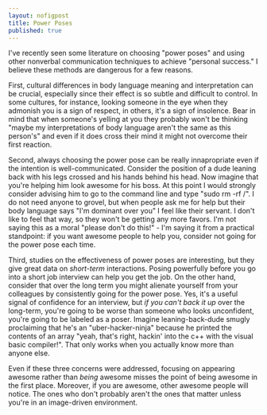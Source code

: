 ```yaml
--- 
layout: nofigpost 
title: Power Poses 
published: true
---
```


I've recently seen some literature on choosing "power poses" and using other
nonverbal communication techniques to achieve "personal success." I believe
these methods are dangerous for a few reasons. 

First, cultural differences in body language meaning and interpretation can be
crucial, especially since their effect is so subtle and difficult to control.
In some cultures, for instance, looking someone in the eye when they admonish
you is a sign of respect, in others, it's a sign of insolence. Bear in mind
that when someone's yelling at you they probably won't be thinking "maybe my
interpretations of body language aren't the same as this person's" and even if
it does cross their mind it might not overcome their first reaction.

Second, always choosing the power pose can be really innapropriate even if the
intention is well-communicated. Consider the position of a dude leaning back
with his legs crossed and his hands behind his head. Now imagine that you're
helping him look awesome for his boss. At this point I would strongly consider
advising him to go to the command line and type "sudo rm -rf /". I do not need
anyone to grovel, but when people ask me for help but their body language says
"I'm dominant over you" I feel like their servant. I don't like to feel that
way, so they won't be getting any more favors. I'm not saying this as a moral
"please don't do this!" - I'm saying it from a practical standpoint: if you
want awesome people to help you, consider not going for the power pose each
time.

Third, studies on the effectiveness of power poses are interesting, but they
give great data on *short-term* interactions. Posing powerfully before you go
into a short job interview can help you get the job. On the other hand, consider
that over the long term you might alienate yourself from your colleagues by
consistently going for the power pose. Yes, it's a useful signal of confidence
for an interview, but *if you can't back it up* over the long-term, you're going
to be worse than someone who looks unconfident, you're going to be labeled as a
poser. Imagine leaning-back-dude smugly proclaiming that he's an
"uber-hacker-ninja" because he printed the contents of an array "yeah, that's
right, hackin' into the c++ with the visual basic compiler!".  That only works
when you actually know more than anyone else.

Even if these three concerns were addressed, focusing on appearing awesome rather
than <em>being</em> awesome misses the point of being awesome in the first
place. Moreover, if you are awesome, other awesome people will notice. The ones
who don't probably aren't the ones that matter unless you're in an image-driven
environment.
